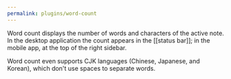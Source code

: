 ```yaml
---
permalink: plugins/word-count
---
```


Word count displays the number of words and characters of the active note. In the desktop application the count appears in the [[status bar]]; in the mobile app, at the top of the right sidebar.

Word count even supports CJK languages (Chinese, Japanese, and Korean), which don't use spaces to separate words.
